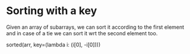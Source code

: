 # Sorting with a key

Given an array of subarrays, we can sort it according to the first element and in case of a tie we can sort it wrt the second element too.

sorted(arr, key=(lambda i: (i[0], -i[0])))

